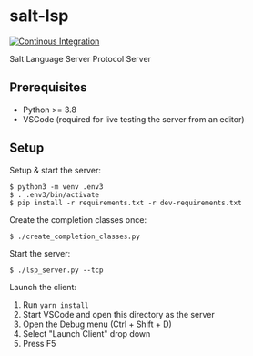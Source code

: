 # salt-lsp

[![Continous Integration](https://github.com/dcermak/salt-lsp/actions/workflows/ci.yml/badge.svg)](https://github.com/dcermak/salt-lsp/actions/workflows/ci.yml)

Salt Language Server Protocol Server


## Prerequisites

- Python >= 3.8
- VSCode (required for live testing the server from an editor)


## Setup

Setup & start the server:

```ShellSession
$ python3 -m venv .env3
$ . .env3/bin/activate
$ pip install -r requirements.txt -r dev-requirements.txt
```

Create the completion classes once:

```ShellSession
$ ./create_completion_classes.py
```

Start the server:

```ShellSession
$ ./lsp_server.py --tcp
```

Launch the client:

1. Run `yarn install`
2. Start VSCode and open this directory as the server
3. Open the Debug menu (Ctrl + Shift + D)
4. Select "Launch Client" drop down
5. Press F5
